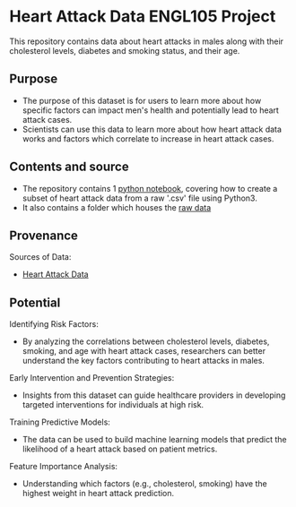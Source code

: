 # Heart Attack Data ENGL105 Project

This repository contains data about heart attacks in males along with their cholesterol levels, diabetes and smoking status, and their age.

## Purpose
* The purpose of this dataset is for users to learn more about how specific factors can impact men's health and potentially lead to heart attack cases.
* Scientists can use this data to learn more about how heart attack data works and factors which correlate to increase in heart attack cases.

## Contents and source
* The repository contains 1 [python notebook](https://github.com/aryanch917/HeartAttackENGL105/tree/main), covering how to create a subset of heart attack data from a raw '.csv' file using Python3.
* It also contains a folder which houses the [raw data](https://github.com/aryanch917/HeartAttackENGL105/blob/main/data/heart_attack_dataset.csv)


## Provenance
Sources of Data:
- [Heart Attack Data](https://www.kaggle.com/datasets/waqi786/heart-attack-dataset?phase=FinishSSORegistration&returnUrl=/datasets/waqi786/heart-attack-dataset/versions/1?resource=download&SSORegistrationToken=CfDJ8GrUjsAKvhxNhvm67MmtKLlgjZbsO35e3qqxjNcEWbRr9oXZI-5VXLfdiZ__f01TxOdpMbzT1C2g_3JDbSj2CD6FXIaB0Lu1t4AVR_TKMO3BhhSeV5cxa76WkI5xMQaVKQFM2enz4B7d76CIe7PVWqkdBFdyYdVmryR6xHK6RIW5Mc0ZP-J8b8KHuStu-yhCfQnGgIktaR6Bzy3GORqu5ut0WENmuWvKWhHMe_lcfsfsfXSh0VAw8kw5vi5aqj4Lw8g51jhxuZ35aF5MkLk_6fjDSjmfNfinHXzw2CSzTexZd8NOCkmhLQSMtSJnXwfMnYW5hXvtW2CilvG-jv8OL18&DisplayName=Aryan%20C)

## Potential
Identifying Risk Factors:
* By analyzing the correlations between cholesterol levels, diabetes, smoking, and age with heart attack cases, researchers can better understand the key factors contributing to heart attacks in males.

Early Intervention and Prevention Strategies:
* Insights from this dataset can guide healthcare providers in developing targeted interventions for individuals at high risk.

Training Predictive Models:
* The data can be used to build machine learning models that predict the likelihood of a heart attack based on patient metrics.

Feature Importance Analysis:
* Understanding which factors (e.g., cholesterol, smoking) have the highest weight in heart attack prediction.





